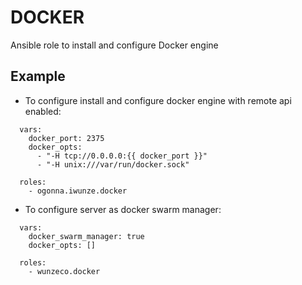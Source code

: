 DOCKER
=====

Ansible role to install and configure Docker engine


## Example

- To configure install and configure docker engine with remote api enabled:

```
  vars:
    docker_port: 2375
    docker_opts:
      - "-H tcp://0.0.0.0:{{ docker_port }}"
      - "-H unix:///var/run/docker.sock"

  roles:
    - ogonna.iwunze.docker
```


- To configure server as docker swarm manager:

```
  vars:
    docker_swarm_manager: true
    docker_opts: []

  roles:
    - wunzeco.docker
```
